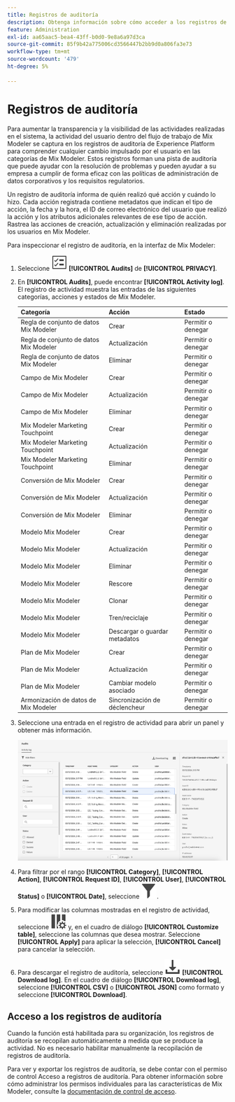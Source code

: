 ```yaml
---
title: Registros de auditoría
description: Obtenga información sobre cómo acceder a los registros de auditoría desde Mix Modeler.
feature: Administration
exl-id: aa65aac5-bea4-43ff-b0d0-9e8a6a97d3ca
source-git-commit: 85f9b42a775006cd3566447b2bb9d0a806fa3e73
workflow-type: tm+mt
source-wordcount: '479'
ht-degree: 5%

---
```


# Registros de auditoría

Para aumentar la transparencia y la visibilidad de las actividades realizadas en el sistema, la actividad del usuario dentro del flujo de trabajo de Mix Modeler se captura en los registros de auditoría de Experience Platform para comprender cualquier cambio impulsado por el usuario en las categorías de Mix Modeler. Estos registros forman una pista de auditoría que puede ayudar con la resolución de problemas y pueden ayudar a su empresa a cumplir de forma eficaz con las políticas de administración de datos corporativos y los requisitos regulatorios.

<!-- DO WE HAVE TO ADD THIS
If you are subject to the Health Insurance Portability and Accountability Act (HIPAA) and create, receive, maintain, or transmit permitted sensitive personal data through Mix Modeler, you are responsible for executing a BAA with Adobe and licensing Healthcare Shield.
-->

Un registro de auditoría informa de quién realizó qué acción y cuándo lo hizo. Cada acción registrada contiene metadatos que indican el tipo de acción, la fecha y la hora, el ID de correo electrónico del usuario que realizó la acción y los atributos adicionales relevantes de ese tipo de acción. Rastrea las acciones de creación, actualización y eliminación realizadas por los usuarios en Mix Modeler.

Para inspeccionar el registro de auditoría, en la interfaz de Mix Modeler:

1. Seleccione ![Lista de tareas](/help/assets/icons/TaskList.svg) **[!UICONTROL Audits]** de **[!UICONTROL PRIVACY]**.

1. En **[!UICONTROL Audits]**, puede encontrar **[!UICONTROL Activity log]**. El registro de actividad muestra las entradas de las siguientes categorías, acciones y estados de Mix Modeler.

   | Categoría | Acción | Estado |
   |---|---|---|
   | Regla de conjunto de datos Mix Modeler | Crear | Permitir o denegar |
   | Regla de conjunto de datos Mix Modeler | Actualización | Permitir o denegar |
   | Regla de conjunto de datos Mix Modeler | Eliminar | Permitir o denegar |
   | Campo de Mix Modeler | Crear | Permitir o denegar |
   | Campo de Mix Modeler | Actualización | Permitir o denegar |
   | Campo de Mix Modeler | Eliminar | Permitir o denegar |
   | Mix Modeler Marketing Touchpoint | Crear | Permitir o denegar |
   | Mix Modeler Marketing Touchpoint | Actualización | Permitir o denegar |
   | Mix Modeler Marketing Touchpoint | Eliminar | Permitir o denegar |
   | Conversión de Mix Modeler | Crear | Permitir o denegar |
   | Conversión de Mix Modeler | Actualización | Permitir o denegar |
   | Conversión de Mix Modeler | Eliminar | Permitir o denegar |
   | Modelo Mix Modeler | Crear | Permitir o denegar |
   | Modelo Mix Modeler | Actualización | Permitir o denegar |
   | Modelo Mix Modeler | Eliminar | Permitir o denegar |
   | Modelo Mix Modeler | Rescore | Permitir o denegar |
   | Modelo Mix Modeler | Clonar | Permitir o denegar |
   | Modelo Mix Modeler | Tren/reciclaje | Permitir o denegar |
   | Modelo Mix Modeler | Descargar o guardar metadatos | Permitir o denegar |
   | Plan de Mix Modeler | Crear | Permitir o denegar |
   | Plan de Mix Modeler | Actualización | Permitir o denegar |
   | Plan de Mix Modeler | Cambiar modelo asociado | Permitir o denegar |
   | Armonización de datos de Mix Modeler | Sincronización de déclencheur | Permitir o denegar |


1. Seleccione una entrada en el registro de actividad para abrir un panel y obtener más información.

   ![Auditoría de Mix Modeler](/help/assets/mix-modeler-audit.png)

1. Para filtrar por el rango **[!UICONTROL Category]**, **[!UICONTROL Action]**, **[!UICONTROL Request ID]**, **[!UICONTROL User]**, **[!UICONTROL Status]** o **[!UICONTROL Date]**, seleccione ![Filtro](/help/assets/icons/Filter.svg).

1. Para modificar las columnas mostradas en el registro de actividad, seleccione ![Columnas](/help/assets/icons/ColumnSetting.svg) y, en el cuadro de diálogo **[!UICONTROL Customize table]**, seleccione las columnas que desea mostrar. Seleccione **[!UICONTROL Apply]** para aplicar la selección, **[!UICONTROL Cancel]** para cancelar la selección.

1. Para descargar el registro de auditoría, seleccione ![Descargar](/help/assets/icons/Download.svg) **[!UICONTROL Download log]**. En el cuadro de diálogo **[!UICONTROL Download log]**, seleccione **[!UICONTROL CSV]** o **[!UICONTROL JSON]** como formato y seleccione **[!UICONTROL Download]**.

## Acceso a los registros de auditoría

Cuando la función está habilitada para su organización, los registros de auditoría se recopilan automáticamente a medida que se produce la actividad. No es necesario habilitar manualmente la recopilación de registros de auditoría.

Para ver y exportar los registros de auditoría, se debe contar con el permiso de control Acceso a registros de auditoría. Para obtener información sobre cómo administrar los permisos individuales para las características de Mix Modeler, consulte la [documentación de control de acceso](https://experienceleague.adobe.com/es/docs/experience-platform/access-control/home).
